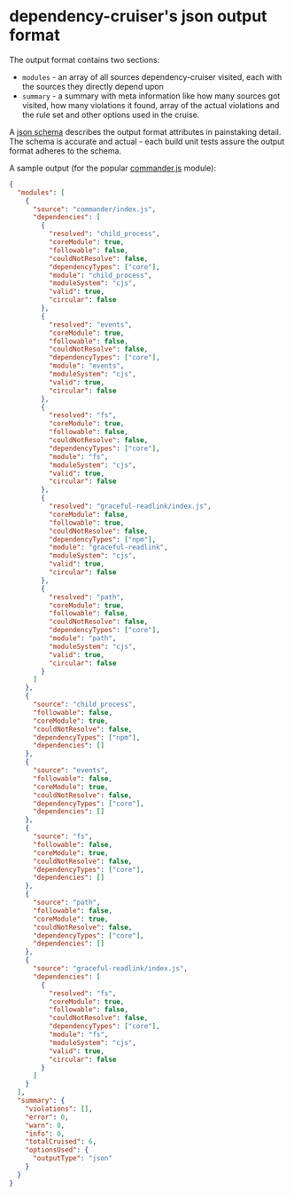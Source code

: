 # dependency-cruiser's json output format

The output format contains two sections:

- `modules` - an array of all sources dependency-cruiser visited, each with
  the sources they directly depend upon
- `summary` - a summary with meta information like how many sources got visited,
  how many violations it found, array of the actual violations and the rule set
  and other options used in the cruise.

A [json schema](../src/schema/cruise-result.schema.json) describes the output format
attributes in painstaking detail. The schema is accurate and actual - each build
unit tests assure the output format adheres to the schema.

A sample output (for the popular [commander.js](https://github.com/tj/commander.js)
module):

```json
{
  "modules": [
    {
      "source": "commander/index.js",
      "dependencies": [
        {
          "resolved": "child_process",
          "coreModule": true,
          "followable": false,
          "couldNotResolve": false,
          "dependencyTypes": ["core"],
          "module": "child_process",
          "moduleSystem": "cjs",
          "valid": true,
          "circular": false
        },
        {
          "resolved": "events",
          "coreModule": true,
          "followable": false,
          "couldNotResolve": false,
          "dependencyTypes": ["core"],
          "module": "events",
          "moduleSystem": "cjs",
          "valid": true,
          "circular": false
        },
        {
          "resolved": "fs",
          "coreModule": true,
          "followable": false,
          "couldNotResolve": false,
          "dependencyTypes": ["core"],
          "module": "fs",
          "moduleSystem": "cjs",
          "valid": true,
          "circular": false
        },
        {
          "resolved": "graceful-readlink/index.js",
          "coreModule": false,
          "followable": true,
          "couldNotResolve": false,
          "dependencyTypes": ["npm"],
          "module": "graceful-readlink",
          "moduleSystem": "cjs",
          "valid": true,
          "circular": false
        },
        {
          "resolved": "path",
          "coreModule": true,
          "followable": false,
          "couldNotResolve": false,
          "dependencyTypes": ["core"],
          "module": "path",
          "moduleSystem": "cjs",
          "valid": true,
          "circular": false
        }
      ]
    },
    {
      "source": "child_process",
      "followable": false,
      "coreModule": true,
      "couldNotResolve": false,
      "dependencyTypes": ["npm"],
      "dependencies": []
    },
    {
      "source": "events",
      "followable": false,
      "coreModule": true,
      "couldNotResolve": false,
      "dependencyTypes": ["core"],
      "dependencies": []
    },
    {
      "source": "fs",
      "followable": false,
      "coreModule": true,
      "couldNotResolve": false,
      "dependencyTypes": ["core"],
      "dependencies": []
    },
    {
      "source": "path",
      "followable": false,
      "coreModule": true,
      "couldNotResolve": false,
      "dependencyTypes": ["core"],
      "dependencies": []
    },
    {
      "source": "graceful-readlink/index.js",
      "dependencies": [
        {
          "resolved": "fs",
          "coreModule": true,
          "followable": false,
          "couldNotResolve": false,
          "dependencyTypes": ["core"],
          "module": "fs",
          "moduleSystem": "cjs",
          "valid": true,
          "circular": false
        }
      ]
    }
  ],
  "summary": {
    "violations": [],
    "error": 0,
    "warn": 0,
    "info": 0,
    "totalCruised": 6,
    "optionsUsed": {
      "outputType": "json"
    }
  }
}
```
